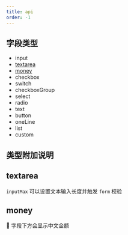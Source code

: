 ```yaml
---
title: api
order: -1
---
```


## 字段类型

- input
- [textarea](#textarea)
- [money](#money)
- checkbox
- switch
- checkboxGroup
- select
- radio
- text
- button
- oneLine
- list
- custom

<!-- | 字段类型 | 说明     | 类型                                 |
| -------- | -------- | ------------------------------------ |
| input    | 文本输入 | (name: [NamePath](#NamePath)) => any | -->

## 类型附加说明

## textarea

`inputMax` 可以设置文本输入长度并触发 `form` 校验

## money

 字段下方会显示中文金额
